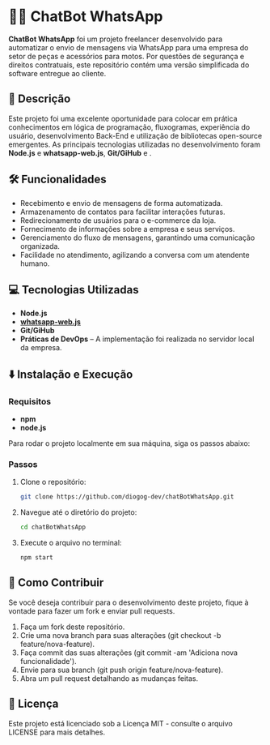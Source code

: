 # 🤖📱 ChatBot WhatsApp

**ChatBot WhatsApp** foi um projeto freelancer desenvolvido para automatizar o envio de mensagens via WhatsApp para uma empresa do setor de peças e acessórios para motos. Por questões de segurança e direitos contratuais, este repositório contém uma versão simplificada do software entregue ao cliente.

## 📝 Descrição

Este projeto foi uma excelente oportunidade para colocar em prática conhecimentos em lógica de programação, fluxogramas, experiência do usuário, desenvolvimento Back-End e utilização de bibliotecas open-source emergentes. As principais tecnologias utilizadas no desenvolvimento foram **Node.js** e **whatsapp-web.js**, **Git/GiHub** e .

## 🛠️ Funcionalidades

- Recebimento e envio de mensagens de forma automatizada.
- Armazenamento de contatos para facilitar interações futuras.
- Redirecionamento de usuários para o e-commerce da loja.
- Fornecimento de informações sobre a empresa e seus serviços.
- Gerenciamento do fluxo de mensagens, garantindo uma comunicação organizada.
- Facilidade no atendimento, agilizando a conversa com um atendente humano.


## 💻 Tecnologias Utilizadas

- **Node.js**
- [**whatsapp-web.js**](https://wwebjs.dev/)
- **Git/GiHub**
- **Práticas de DevOps** – A implementação foi realizada no servidor local da empresa.

## ⬇️ Instalação e Execução

### Requisitos

- **npm**
- **node.js**

Para rodar o projeto localmente em sua máquina, siga os passos abaixo:

### Passos

1. Clone o repositório:
   ```bash
   git clone https://github.com/diogog-dev/chatBotWhatsApp.git
2. Navegue até o diretório do projeto:
   ```bash
   cd chatBotWhatsApp
3. Execute o arquivo no terminal:
   ```bash
   npm start

## 🤝 Como Contribuir
Se você deseja contribuir para o desenvolvimento deste projeto, fique à vontade para fazer um fork e enviar pull requests.

1. Faça um fork deste repositório.
2. Crie uma nova branch para suas alterações (git checkout -b feature/nova-feature).
3. Faça commit das suas alterações (git commit -am 'Adiciona nova funcionalidade').
4. Envie para sua branch (git push origin feature/nova-feature).
5. Abra um pull request detalhando as mudanças feitas.

## 📜 Licença
Este projeto está licenciado sob a Licença MIT - consulte o arquivo LICENSE para mais detalhes.
